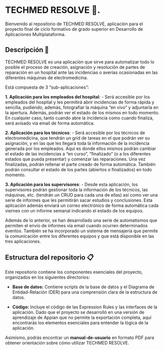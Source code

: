 # TECHMED RESOLVE 🚀.

Bienvenido al repositorio de TECHMED RESOLVE, aplicación para el proyecto final de ciclo formativo de grado superior en Desarrollo de Aplicaciones Multiplataforma.

## Descripción 📖

TECHMED RESOLVE es una aplicación que sirve para automatizar todo lo posible el proceso de creación, asignación y resolución de partes de reparación en un hospital ante las incidencias o averías ocasionadas en las diferentes máquinas de electromedicina.

Está compuesta de 3 “sub-aplicaciones”: 

**1.	Aplicación para los empleados del hospital**: 
      - Será accesible por los empleados del hospital y les permitirá abrir incidencias de forma rápida y sencilla, pudiendo, además, fotografiar la máquina “en vivo” y adjuntarla en la apertura. Además, podrán ver el estado de los mismos en todo momento. En cualquier caso, tanto cuando abre la incidencia como cuando finaliza, será avisado via email de forma automática.

**2.	Aplicación para los técnicos**: 
      - Será accesible por los técnicos de electromedicina, que tendrán un grid de tareas en el que podrán ver su asignación, y en las que les llegará toda la información de la incidencia generada por los empleados. Aquí es donde ellos mismos podrán cambiar el estado de las incidencias a “en curso”, “finalizado” (o a los diferentes estados que pueda presentar) y comenzar las reparaciones. Una vez finalizadas, podrán rellenar el parte creado de forma automática. También podrán consultar el estado de los partes (abiertos o finalizados) en todo momento.

**3.	Aplicación para los supervisores**: 
      - Desde esta aplicación, los supervisores podrán gestionar toda la información de los técnicos, las máquinas, etc. (tendrán un CRUD para cada una de ellas) así como ver una serie de informes que les permitirán sacar estudios y conclusiones. Esta aplicación además enviará un correo electrónico de forma automática cada viernes con un informe semanal indicando el estado de los equipos.

Además de lo anterior, se han desarrollado una serie de automatismos que permiten el envío de informes vía email cuando ocurren determinados eventos. También se ha incorporado un sistema de mensajería que permite la comunicación entre los diferentes equipos y que está disponible en las tres aplicaciones. 

## Estructura del repositorio 📋

Este repositorio contiene los componentes esenciales del proyecto, organizados en los siguientes directorios:

- **Base de datos:** Contiene scripts de la base de datos y el Diagrama de Entidad-Relación (DER) para una comprensión clara de la estructura de datos.

- **Código:** Incluye el código de las Expression Rules y las interfaces de la aplicación. Dado que el proyecto se desarrolló en una versión de aprendizaje de Appian que no permite la exportación completa, aquí encontrarás los elementos esenciales para entender la lógica de la aplicación.

Asimismo, podrás encontrar un **manual-de-usuario** en formato PDF para obtener orientación sobre cómo utilizar TECHMED RESOLVE.

